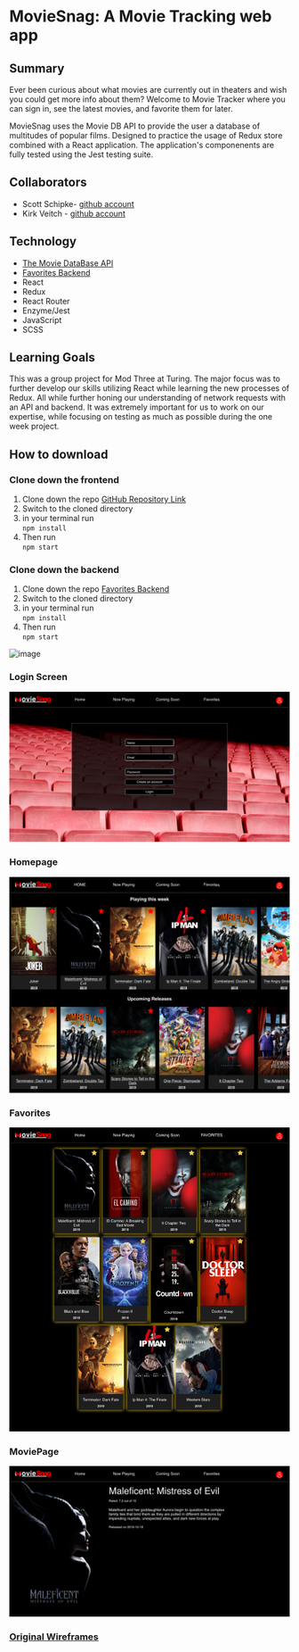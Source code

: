 # MovieSnag: A Movie Tracking web app

## Summary

Ever been curious about what movies are currently out in theaters and wish you could get more info about them? Welcome to Movie Tracker where you can sign in, see the latest movies, and favorite them for later.

MovieSnag uses the Movie DB API to provide the user a database of multitudes of popular films. Designed to practice the usage of Redux store combined with a React application. The application's componenents are fully tested using the Jest testing suite.


## Collaborators  
- Scott Schipke- [github account](https://github.com/sschipke)
- Kirk Veitch - [github account](https://github.com/KVeitch)

## Technology  
- [The Movie DataBase API](https://www.themoviedb.org/)
- [Favorites Backend](https://github.com/turingschool-examples/favorites-tracker-api)
- React
- Redux
- React Router
- Enzyme/Jest
- JavaScript
- SCSS

## Learning Goals

This was a group project for Mod Three at Turing. The major focus was to further develop our skills utilizing React while learning the new processes of Redux. All while further honing our understanding of network requests with an API and backend. It was extremely important for us to work on our expertise, while focusing on testing as much as possible during the one week project.

## How to download  
### Clone down the frontend

1. Clone down the repo [GitHub Repository Link](https://github.com/sschipke/movie-tracker)
2. Switch to the cloned directory
3. in your terminal run  
                          ```npm install```
4. Then run   
              ```npm start```

### Clone down the backend

1. Clone down the repo [Favorites Backend](https://github.com/turingschool-examples/favorites-tracker-api)
2. Switch to the cloned directory
3. in your terminal run  
                          ```npm install```
4. Then run   
              ```npm start```

![image](./DOCS/MovieSnagCap.gif)

### Login Screen

![image](./DOCS/login.png)

### Homepage

![image](./DOCS/homepage.png)

### Favorites

![image](./DOCS/favorites.png)

### MoviePage

![image](./DOCS/movie-page.png)



<a href='./DOCS/Movie_Tracker_Wireframe.pdf' target='_blank'>

### Original Wireframes

</a>


